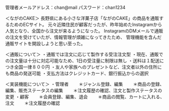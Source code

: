 管理者メールアドレス：chan@mail
      パスワード：chan1234
      
＜ながのCAKE＞
長野県にある小さな洋菓子店「ながのCAKE」の商品を通販するためのECサイト。
元々近隣住民が顧客だったが、昨年始めたInstagramから人気となり、全国から注文が来るようになった。
InstagramのDMメールで通販の注文を受けていたが、情報管理が煩雑になってきたため、
管理機能を含んだ通販サイトを開設しようと思い至った。


＜通販について＞
・通販では注文に応じて製作する受注注文型
・現在、通販での注文量は十分に対応可能なため、1日の受注量に制限は無し
・送料は１配送につき全国一律８００円
・友人や家族へのプレゼントなど、注文者以外の住所にも商品の発送可能
・支払方法はクレジットカード、銀行振込からの選択

＜実装機能について＞
・管理者
　　＊ジャンル登録、編集
　　＊商品の登録、編集、販売ステータスの編集
　　＊注文履歴の確認、注文と製作ステータスの変更
・顧客
　　＊会員登録、編集、退会
　　＊商品の閲覧、カートに入れる、注文
　　＊注文履歴の確認
